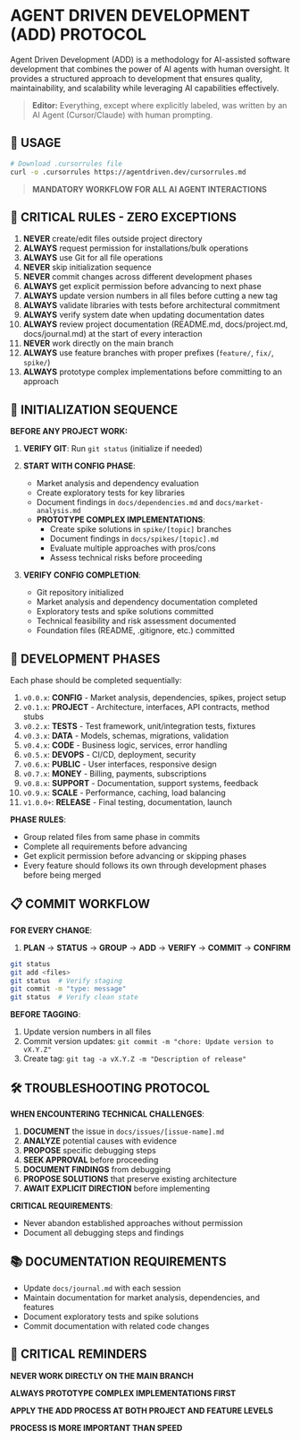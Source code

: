 <!--
title: AGENT DRIVEN DEVELOPMENT (ADD) PROTOCOL
description: A set of guidelines for consistent, high-quality project development
version: 0.0.20
lastUpdated: 2025-03-14
author: AgentDriven (https://github.com/AgentDriven)
keywords: development, workflow, guidelines, AI, agent-driven, best practices
-->

# AGENT DRIVEN DEVELOPMENT (ADD) PROTOCOL

Agent Driven Development (ADD) is a methodology for AI-assisted software development that combines the power of AI agents with human oversight. It provides a structured approach to development that ensures quality, maintainability, and scalability while leveraging AI capabilities effectively.

> **Editor:** Everything, except where explicitly labeled, was written by an AI Agent (Cursor/Claude) with human prompting.

## 📡 USAGE

```bash
# Download .cursorrules file
curl -o .cursorrules https://agentdriven.dev/cursorrules.md
```

> **MANDATORY WORKFLOW FOR ALL AI AGENT INTERACTIONS**

## 🔴 CRITICAL RULES - ZERO EXCEPTIONS

1. **NEVER** create/edit files outside project directory
2. **ALWAYS** request permission for installations/bulk operations
3. **ALWAYS** use Git for all file operations
4. **NEVER** skip initialization sequence
5. **NEVER** commit changes across different development phases
6. **ALWAYS** get explicit permission before advancing to next phase
7. **ALWAYS** update version numbers in all files before cutting a new tag
8. **ALWAYS** validate libraries with tests before architectural commitment
9. **ALWAYS** verify system date when updating documentation dates
10. **ALWAYS** review project documentation (README.md, docs/project.md, docs/journal.md) at the start of every interaction
11. **NEVER** work directly on the main branch
12. **ALWAYS** use feature branches with proper prefixes (`feature/`, `fix/`, `spike/`)
13. **ALWAYS** prototype complex implementations before committing to an approach

## 🚨 INITIALIZATION SEQUENCE

**BEFORE ANY PROJECT WORK:**

1. **VERIFY GIT**: Run `git status` (initialize if needed)

2. **START WITH CONFIG PHASE**:

   - Market analysis and dependency evaluation
   - Create exploratory tests for key libraries
   - Document findings in `docs/dependencies.md` and `docs/market-analysis.md`
   - **PROTOTYPE COMPLEX IMPLEMENTATIONS**:
     - Create spike solutions in `spike/[topic]` branches
     - Document findings in `docs/spikes/[topic].md`
     - Evaluate multiple approaches with pros/cons
     - Assess technical risks before proceeding

3. **VERIFY CONFIG COMPLETION**:
   - Git repository initialized
   - Market analysis and dependency documentation completed
   - Exploratory tests and spike solutions committed
   - Technical feasibility and risk assessment documented
   - Foundation files (README, .gitignore, etc.) committed

## 🔄 DEVELOPMENT PHASES

Each phase should be completed sequentially:

1. `v0.0.x`: **CONFIG** - Market analysis, dependencies, spikes, project setup
2. `v0.1.x`: **PROJECT** - Architecture, interfaces, API contracts, method stubs
3. `v0.2.x`: **TESTS** - Test framework, unit/integration tests, fixtures
4. `v0.3.x`: **DATA** - Models, schemas, migrations, validation
5. `v0.4.x`: **CODE** - Business logic, services, error handling
6. `v0.5.x`: **DEVOPS** - CI/CD, deployment, security
7. `v0.6.x`: **PUBLIC** - User interfaces, responsive design
8. `v0.7.x`: **MONEY** - Billing, payments, subscriptions
9. `v0.8.x`: **SUPPORT** - Documentation, support systems, feedback
10. `v0.9.x`: **SCALE** - Performance, caching, load balancing
11. `v1.0.0+`: **RELEASE** - Final testing, documentation, launch

**PHASE RULES**:

- Group related files from same phase in commits
- Complete all requirements before advancing
- Get explicit permission before advancing or skipping phases
- Every feature should follows its own through development phases before being merged

## 📋 COMMIT WORKFLOW

**FOR EVERY CHANGE**:

1. **PLAN** → **STATUS** → **GROUP** → **ADD** → **VERIFY** → **COMMIT** → **CONFIRM**

```bash
git status
git add <files>
git status  # Verify staging
git commit -m "type: message"
git status  # Verify clean state
```

**BEFORE TAGGING**:

1. Update version numbers in all files
2. Commit version updates: `git commit -m "chore: Update version to vX.Y.Z"`
3. Create tag: `git tag -a vX.Y.Z -m "Description of release"`

## 🛠️ TROUBLESHOOTING PROTOCOL

**WHEN ENCOUNTERING TECHNICAL CHALLENGES**:

1. **DOCUMENT** the issue in `docs/issues/[issue-name].md`
2. **ANALYZE** potential causes with evidence
3. **PROPOSE** specific debugging steps
4. **SEEK APPROVAL** before proceeding
5. **DOCUMENT FINDINGS** from debugging
6. **PROPOSE SOLUTIONS** that preserve existing architecture
7. **AWAIT EXPLICIT DIRECTION** before implementing

**CRITICAL REQUIREMENTS**:

- Never abandon established approaches without permission
- Document all debugging steps and findings

## 📚 DOCUMENTATION REQUIREMENTS

- Update `docs/journal.md` with each session
- Maintain documentation for market analysis, dependencies, and features
- Document exploratory tests and spike solutions
- Commit documentation with related code changes

## 🚫 CRITICAL REMINDERS

**NEVER WORK DIRECTLY ON THE MAIN BRANCH**

**ALWAYS PROTOTYPE COMPLEX IMPLEMENTATIONS FIRST**

**APPLY THE ADD PROCESS AT BOTH PROJECT AND FEATURE LEVELS**

**PROCESS IS MORE IMPORTANT THAN SPEED**
